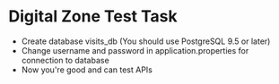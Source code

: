 # Digital Zone Test Task
* Create database visits_db (You should use PostgreSQL 9.5 or later)
* Change username and password in application.properties for connection to database
* Now you're good and can test APIs
